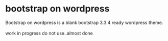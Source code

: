 bootstrap on wordpress
===========
Bootstrap on wordpress is a blank bootstrap 3.3.4 ready wordpress theme.
<br><br>
work in progress do not use..almost done